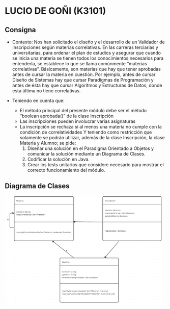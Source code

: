 # LUCIO DE GOÑI (K3101)
## Consigna

- Contexto: Nos han solicitado el diseño y el desarrollo de un Validador de Inscripciones según materias correlativas.
En las carreras terciarias y universitarias, para ordenar el plan de estudios y asegurar que cuando se inicia
una materia se tienen todos los conocimientos necesarios para entenderla, se establece lo que se llama
comúnmente “materias correlativas”. Básicamente, son materias que hay que tener aprobadas antes de
cursar la materia en cuestión. Por ejemplo, antes de cursar Diseño de Sistemas hay que cursar Paradigmas
de Programación y antes de ésta hay que cursar Algoritmos y Estructuras de Datos, donde esta última no
tiene correlativas.

- Teniendo en cuenta que:
  - El método principal del presente módulo debe ser el método “boolean aprobada()” de la clase
Inscripción
  - Las inscripciones pueden involucrar varias asignaturas
  - La inscripción se rechaza si al menos una materia no cumple con la condición de correlatividades
Y teniendo como restricción que solamente se podrán utilizar, además de la clase Inscripción, la clase
Materia y Alumno; se pide:
    1. Diseñar una solución en el Paradigma Orientado a Objetos y comunicar la solución mediante un
   Diagrama de Clases.
    2. Codificar la solución en Java.
    3. Crear los tests unitarios que considere necesario para mostrar el correcto funcionamiento del
   módulo.
  
## Diagrama de Clases

![Diagrama de Clases](diagrama.png)
